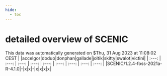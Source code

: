 ```yaml
---
hide:
  - toc
---
```


detailed overview of SCENIC
===========================


This data was automatically generated on $Thu, 31 Aug 2023 at 11:08:02 CEST
| |accelgor|doduo|donphan|gallade|joltik|skitty|swalot|victini|
| :---: | :---: | :---: | :---: | :---: | :---: | :---: | :---: | :---: |
|SCENIC/1.2.4-foss-2021a-R-4.1.0|-|x|x|-|x|x|x|x|
